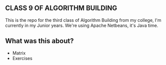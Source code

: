 ## CLASS 9 OF ALGORITHM BUILDING
This is the repo for the third class of Algorithm Building from my college, I'm currently in my Junior years. We're using Apache Netbeans, it's Java time.

## What was this about?
- Matrix
- Exercises
